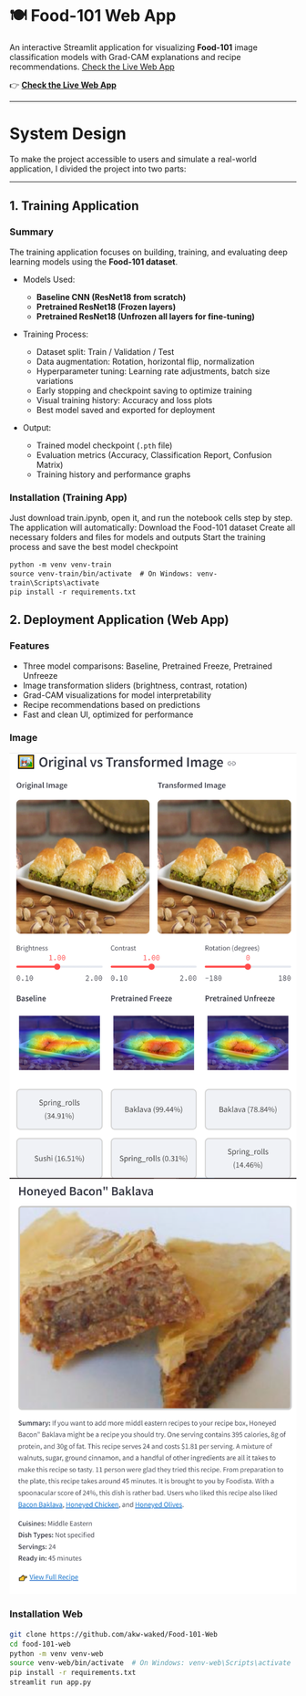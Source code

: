 # 🍽️ Food-101 Web App 

An interactive Streamlit application for visualizing **Food-101** image classification models with Grad-CAM explanations and recipe recommendations.
[Check the Live Web App](https://food-101-web-dl.streamlit.app/)

👉 **[Check the Live Web App](https://food-101-web-dl.streamlit.app/)**

---

# System Design

To make the project accessible to users and simulate a real-world application, I divided the project into two parts:

---

## 1. Training Application

### Summary

The training application focuses on building, training, and evaluating deep learning models using the **Food-101 dataset**.

- Models Used:
  - **Baseline CNN (ResNet18 from scratch)**
  - **Pretrained ResNet18 (Frozen layers)**
  - **Pretrained ResNet18 (Unfrozen all layers for fine-tuning)**

- Training Process:
  - Dataset split: Train / Validation / Test
  - Data augmentation: Rotation, horizontal flip, normalization
  - Hyperparameter tuning: Learning rate adjustments, batch size variations
  - Early stopping and checkpoint saving to optimize training
  - Visual training history: Accuracy and loss plots
  - Best model saved and exported for deployment

- Output:
  - Trained model checkpoint (`.pth` file)
  - Evaluation metrics (Accuracy, Classification Report, Confusion Matrix)
  - Training history and performance graphs
 
### Installation (Training App)
Just download train.ipynb, open it, and run the notebook cells step by step.
The application will automatically:
Download the Food-101 dataset
Create all necessary folders and files for models and outputs
Start the training process and save the best model checkpoint

```
python -m venv venv-train
source venv-train/bin/activate  # On Windows: venv-train\Scripts\activate
pip install -r requirements.txt
```
    
## 2. Deployment Application (Web App)

### Features

- Three model comparisons: Baseline, Pretrained Freeze, Pretrained Unfreeze
- Image transformation sliders (brightness, contrast, rotation)
- Grad-CAM visualizations for model interpretability
- Recipe recommendations based on predictions
- Fast and clean UI, optimized for performance

### Image

<img src="assets/predictedImage.png" alt="Predicted Image" width="600"/>
<br>
<img src="assets/API-Recipe.png" alt="API Recipe" width="600"/>


### Installation Web

```bash
git clone https://github.com/akw-waked/Food-101-Web
cd food-101-web
python -m venv venv-web
source venv-web/bin/activate  # On Windows: venv-web\Scripts\activate
pip install -r requirements.txt
streamlit run app.py
